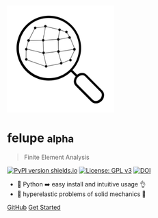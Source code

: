 <img src="images/felupe_logo.png" width="250px"/>

# felupe <small>alpha</small>

> Finite Element Analysis

[![PyPI version shields.io](https://img.shields.io/pypi/v/felupe.svg)](https://pypi.python.org/pypi/felupe/) [![License: GPL v3](https://img.shields.io/badge/License-GPLv3-blue.svg)](https://www.gnu.org/licenses/gpl-3.0) [![DOI](https://zenodo.org/badge/360657894.svg)](https://zenodo.org/badge/latestdoi/360657894)

- :100: Python :arrow_right: easy install and intuitive usage :ok_hand:
- :steam_locomotive: hyperelastic problems of solid mechanics :page_with_curl:

[GitHub](https://github.com/adtzlr/felupe)
[Get Started](#felupe)